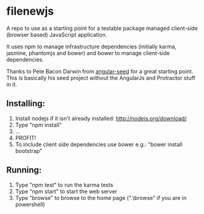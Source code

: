 # filenewjs

A repo to use as a starting point for a testable package managed client-side (browser based) JavaScript application.

It uses npm to manage infrastructure dependencies (initially karma, jasmine, phantomjs and bower) and bower to manage client-side dependencies.

Thanks to Pete Bacon Darwin from [angular-seed](https://github.com/angular/angular-seed) for a great starting point. This is basically his seed project without the AngularJs and Protractor stuff in it.

## Installing:

  1. Install nodejs if it isn't already installed: http://nodejs.org/download/
  2. Type "npm install"
  3. ...
  4. PROFIT!
  5. To include client side dependencies use bower e.g.: "bower install bootstrap"

## Running:

  1. Type "npm test" to run the karma tests
  2. Type "npm start" to start the web server
  3. Type "browse" to browse to the home page (".\browse" if you are in powershell)

